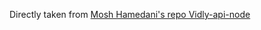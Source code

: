 Directly taken from [Mosh Hamedani's repo Vidly-api-node](https://github.com/mosh-hamedani/vidly-api-node)
